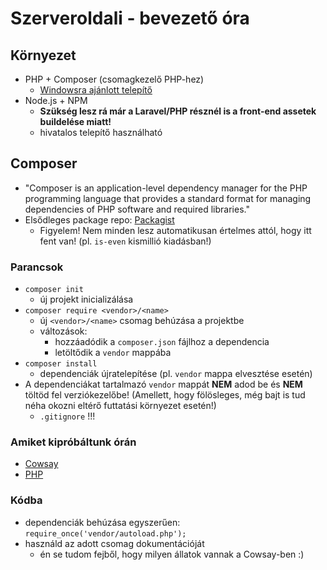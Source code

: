 # Szerveroldali - bevezető óra

## Környezet
- PHP + Composer (csomagkezelő PHP-hez)
  - [Windowsra ajánlott telepítő](https://github.com/totadavid95/PhpComposerInstaller/releases/tag/v1.2.4)
- Node.js + NPM
  - **Szükség lesz rá már a Laravel/PHP résznél is a front-end assetek buildelése miatt!**
  - hivatalos telepítő használható

## Composer

- "Composer is an application-level dependency manager for the PHP programming language that provides a standard format for managing dependencies of PHP software and required libraries."
- Elsődleges package repo: [Packagist](https://packagist.org/)
  - Figyelem! Nem minden lesz automatikusan értelmes attól, hogy itt fent van! (pl. `is-even` kismillió kiadásban!)

### Parancsok

- `composer init`
  - új projekt inicializálása
- `composer require <vendor>/<name>`
  - új `<vendor>/<name>` csomag behúzása a projektbe
  - változások: 
    - hozzáadódik a `composer.json` fájlhoz a dependencia
    - letöltődik a `vendor` mappába
- `composer install`
  - dependenciák újratelepítése (pl. `vendor` mappa elvesztése esetén)
- A dependenciákat tartalmazó `vendor` mappát **NEM** adod be és **NEM** töltöd fel verziókezelőbe! (Amellett, hogy fölösleges, még bajt is tud néha okozni eltérő futtatási környezet esetén!)
  - `.gitignore` !!!

### Amiket kipróbáltunk órán

- [Cowsay](https://packagist.org/packages/alrik11es/cowsayphp)
- [PHP](https://packagist.org/packages/fakerphp/faker)

### Kódba
- dependenciák behúzása egyszerűen: ```require_once('vendor/autoload.php'); ```
- használd az adott csomag dokumentációját
  - én se tudom fejből, hogy milyen állatok vannak a Cowsay-ben :)